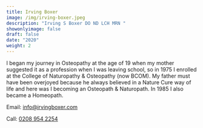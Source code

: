 ```yaml
---
title: Irving Boxer
image: /img/irving-boxer.jpeg
description: "Irving S Boxer DO ND LCH MRN "
showonlyimage: false
draft: false
date: "2020"
weight: 2
---
```

<!--StartFragment-->

I began my journey in Osteopathy at the age of 19 when my mother suggested it as a profession when I was leaving school, so in 1975 I enrolled at the College of Naturopathy & Osteopathy (now BCOM). My father must have been overjoyed because he always believed in a Nature Cure way of life and here was I becoming an Osteopath & Naturopath. In 1985 I also became a Homeopath.

Email: [info@irvingboxer.com](:info@irvingboxer.com)

Call:  [0208 954 2254](<0208 954 2254>)



<!--EndFragment-->
